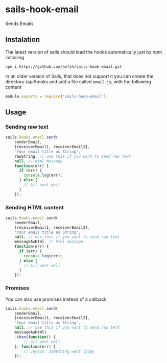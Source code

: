 # sails-hook-email

Sends Emails

## Instalation

The latest version of sails should load the hooks automatically just by npm installing

```
npm i https://github.com/bxfsh/sails-hook-email.git
```

In an older version of Sails, that does not support it you can create the directoru /api/hooks and add a file called `email.js`, with the following content

```js
module.exports = require('sails-hook-email');
```

## Usage

### Sending raw text
```js
sails.hooks.email.send(
    senderEmail, 
    [receiverEmail1, receiverEmail2],
    'Your email title as String',
    rawString, // use this if you want to send raw text
    null, // html message
    function(err) {
      if (err) {
        console.log(err);
      } else {
        // All went well
      }
    });
```

### Sending HTML content
```js
sails.hooks.email.send(
    senderEmail, 
    [receiverEmail1, receiverEmail2],
    'Your email title as String',
    null, // use this if you want to send raw text
    messageAsHtml, // html message
    function(err) {
      if (err) {
        console.log(err);
      } else {
        // All went well
      }
    });
```

### Promises

You can also use promises instead of a callback

```js
sails.hooks.email.send(
    senderEmail, 
    [receiverEmail1, receiverEmail2],
    'Your email title as String',
    null, // use this if you want to send raw text
    messageAsHtml)
    .then(function() {
        // all went well
    }, function(err) {
        // Jaysus, something went loopy
    });
```
